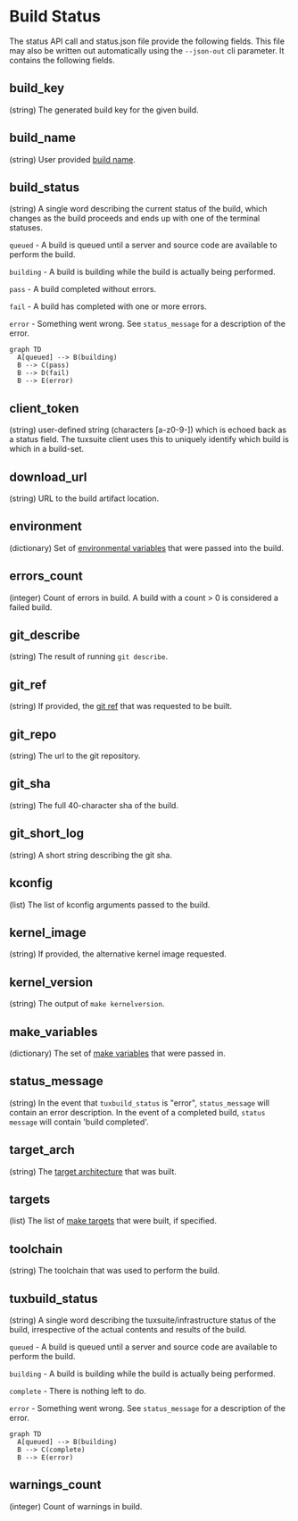 # Build Status

The status API call and status.json file provide the following fields. This
file may also be written out automatically using the `--json-out` cli
parameter. It contains the following fields.

## build_key

(string) The generated build key for the given build.

## build_name

(string) User provided [build name](build-name.md).

## build_status

(string) A single word describing the current status of the build, which
changes as the build proceeds and ends up with one of the terminal statuses.

`queued` - A build is queued until a server and source code are available to
perform the build.

`building` - A build is building while the build is actually being performed.

`pass` - A build completed without errors.

`fail` - A build has completed with one or more errors.

`error` - Something went wrong. See `status_message` for a description
of the error.

```mermaid
graph TD
  A[queued] --> B(building)
  B --> C(pass)
  B --> D(fail)
  B --> E(error)
```

## client_token

(string) user-defined string (characters [a-z0-9-]) which is echoed back as a
status field. The tuxsuite client uses this to uniquely identify which build is
which in a build-set.

## download_url

(string) URL to the build artifact location.

## environment

(dictionary) Set of [environmental variables](environment-variables.md) that
were passed into the build.

## errors_count

(integer) Count of errors in build. A build with a count > 0 is considered a
failed build.

## git_describe

(string) The result of running `git describe`.

## git_ref

(string) If provided, the [git ref](git-ref-sha.md) that was requested to be
built.

## git_repo

(string) The url to the git repository.

## git_sha

(string) The full 40-character sha of the build.

## git_short_log

(string) A short string describing the git sha.

## kconfig

(list) The list of kconfig arguments passed to the build.

## kernel_image

(string) If provided, the alternative kernel image requested.

## kernel_version

(string) The output of `make kernelversion`.

## make_variables

(dictionary) The set of [make variables](make-variables.md) that were passed
in.

## status_message

(string) In the event that `tuxbuild_status` is "error", `status_message` will
contain an error description. In the event of a completed build, `status
message` will contain 'build completed'.

## target_arch

(string) The [target architecture](target-architectures.md) that was built.

## targets

(list) The list of [make targets](make-targets.md) that were built, if
specified.

## toolchain

(string) The toolchain that was used to perform the build.

## tuxbuild_status

(string) A single word describing the tuxsuite/infrastructure status of the
build, irrespective of the actual contents and results of the build.

`queued` - A build is queued until a server and source code are available to
perform the build.

`building` - A build is building while the build is actually being performed.

`complete` - There is nothing left to do.

`error` - Something went wrong. See `status_message` for a description of the
error.

```mermaid
graph TD
  A[queued] --> B(building)
  B --> C(complete)
  B --> E(error)
```

## warnings_count

(integer) Count of warnings in build.
